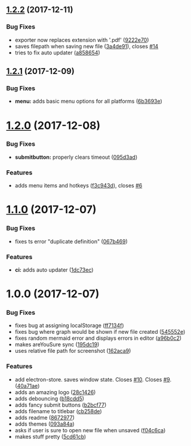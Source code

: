 <a name="1.2.2"></a>
## [1.2.2](https://github.com/aimed/aquarius/compare/v1.2.1...v1.2.2) (2017-12-11)


### Bug Fixes

* exporter now replaces extension with '.pdf' ([9222e70](https://github.com/aimed/aquarius/commit/9222e70))
* saves filepath when saving new file ([3a4de91](https://github.com/aimed/aquarius/commit/3a4de91)), closes [#14](https://github.com/aimed/aquarius/issues/14)
* tries to fix auto updater ([a858654](https://github.com/aimed/aquarius/commit/a858654))



<a name="1.2.1"></a>
## [1.2.1](https://github.com/aimed/aquarius/compare/v1.2.0...v1.2.1) (2017-12-09)


### Bug Fixes

* **menu:** adds basic menu options for all platforms ([6b3693e](https://github.com/aimed/aquarius/commit/6b3693e))



<a name="1.2.0"></a>
# [1.2.0](https://github.com/aimed/aquarius/compare/v1.1.0...v1.2.0) (2017-12-08)


### Bug Fixes

* **submitbutton:** properly clears timeout ([095d3ad](https://github.com/aimed/aquarius/commit/095d3ad))


### Features

* adds menu items and hotkeys ([f3c943d](https://github.com/aimed/aquarius/commit/f3c943d)), closes [#6](https://github.com/aimed/aquarius/issues/6)



<a name="1.1.0"></a>
# [1.1.0](https://github.com/aimed/aquarius/compare/v1.0.0...v1.1.0) (2017-12-07)


### Bug Fixes

* fixes ts error "duplicate definition" ([067b469](https://github.com/aimed/aquarius/commit/067b469))


### Features

* **ci:** adds auto updater ([1dc73ec](https://github.com/aimed/aquarius/commit/1dc73ec))



<a name="1.0.0"></a>
# 1.0.0 (2017-12-07)


### Bug Fixes

* fixes bug at assigning localStorage ([ff7134f](https://github.com/aimed/aquarius/commit/ff7134f))
* fixes bug where graph would be shown if new file created ([545552e](https://github.com/aimed/aquarius/commit/545552e))
* fixes random mermaid error and displays errors in editor ([a96b0c2](https://github.com/aimed/aquarius/commit/a96b0c2))
* makes areYouSure sync ([195dc19](https://github.com/aimed/aquarius/commit/195dc19))
* uses relative file path for screenshot ([162aca9](https://github.com/aimed/aquarius/commit/162aca9))


### Features

* add electron-store. saves window state. Closes [#10](https://github.com/aimed/aquarius/issues/10). Closes [#9](https://github.com/aimed/aquarius/issues/9). ([40a71ae](https://github.com/aimed/aquarius/commit/40a71ae))
* adds an amazing logo ([28c1426](https://github.com/aimed/aquarius/commit/28c1426))
* adds debouncing ([b18cdd5](https://github.com/aimed/aquarius/commit/b18cdd5))
* adds fancy submit buttons ([b2bcf77](https://github.com/aimed/aquarius/commit/b2bcf77))
* adds filename to titlebar ([cb258de](https://github.com/aimed/aquarius/commit/cb258de))
* adds readme ([8672977](https://github.com/aimed/aquarius/commit/8672977))
* adds themes ([093a84a](https://github.com/aimed/aquarius/commit/093a84a))
* asks if user is sure to open new file when unsaved ([f04c6ca](https://github.com/aimed/aquarius/commit/f04c6ca))
* makes stuff pretty ([5cd61cb](https://github.com/aimed/aquarius/commit/5cd61cb))



